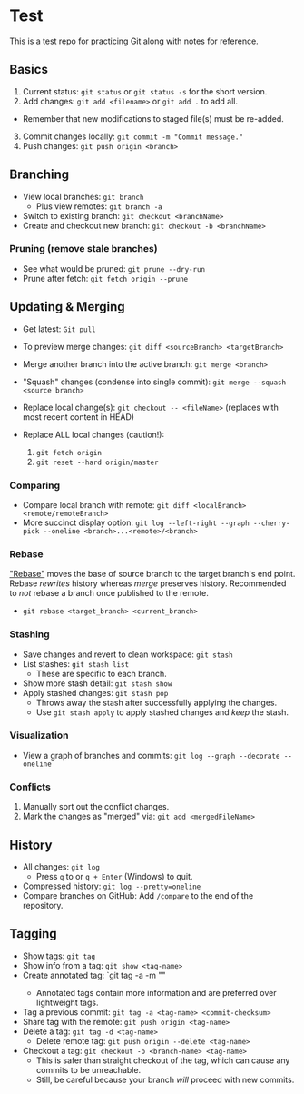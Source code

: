 # Test
This is a test repo for practicing Git along with notes for reference.

## Basics
1. Current status: `git status` or `git status -s` for the short version.
2. Add changes: `git add <filename>` or `git add .` to add all.
  * Remember that new modifications to staged file(s) must be re-added.
3. Commit changes locally: `git commit -m "Commit message."`
4. Push changes: `git push origin <branch>`

## Branching
* View local branches: `git branch`
  * Plus view remotes: `git branch -a`
* Switch to existing branch: `git checkout <branchName>`
* Create and checkout new branch: `git checkout -b <branchName>`

### Pruning (remove stale branches)
* See what would be pruned: `git prune --dry-run`
* Prune after fetch: `git fetch origin --prune`

## Updating & Merging
* Get latest: `Git pull`

* To preview merge changes: `git diff <sourceBranch> <targetBranch>`
* Merge another branch into the active branch: `git merge <branch>`
* "Squash" changes (condense into single commit): `git merge --squash <source branch>`

* Replace local change(s): `git checkout -- <fileName>` (replaces with most recent content in HEAD)
* Replace ALL local changes (caution!):
  1. `git fetch origin`
  2. `git reset --hard origin/master`

### Comparing
* Compare local branch with remote: `git diff <localBranch> <remote/remoteBranch>`
* More succinct display option: `git log --left-right --graph --cherry-pick --oneline <branch>...<remote>/<branch>`

### Rebase
["Rebase"](https://git-scm.com/docs/git-rebase) moves the base of source branch to the target branch's end point. Rebase *rewrites* history whereas *merge* preserves history. Recommended to *not* rebase a branch once published to the remote.
* `git rebase <target_branch> <current_branch>`

### Stashing
* Save changes and revert to clean workspace: `git stash`
* List stashes: `git stash list`
  * These are specific to each branch.
* Show more stash detail: `git stash show`
* Apply stashed changes: `git stash pop`
  * Throws away the stash after successfully applying the changes.
  * Use `git stash apply` to apply stashed changes and *keep* the stash.

### Visualization
* View a graph of branches and commits: `git log --graph --decorate --oneline`

### Conflicts
1. Manually sort out the conflict changes.
2. Mark the changes as "merged" via: `git add <mergedFileName>`

## History
* All changes: `git log`
  * Press `q` to or `q + Enter` (Windows) to quit.
* Compressed history: `git log --pretty=oneline`
* Compare branches on GitHub: Add `/compare` to the end of the repository.

## Tagging
* Show tags: `git tag`
* Show info from a tag: `git show <tag-name>`
* Create annotated tag: `git tag -a <tag-name> -m "<message about the tag>"
  * Annotated tags contain more information and are preferred over lightweight tags.
* Tag a previous commit: `git tag -a <tag-name> <commit-checksum>`
* Share tag with the remote: `git push origin <tag-name>`
* Delete a tag: `git tag -d <tag-name>`
  * Delete remote tag: `git push origin --delete <tag-name>`
* Checkout a tag: `git checkout -b <branch-name> <tag-name>`
  * This is safer than straight checkout of the tag, which can cause any commits to be unreachable.
  * Still, be careful because your branch *will* proceed with new commits.